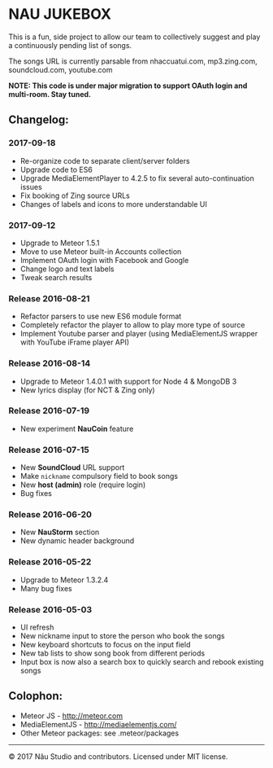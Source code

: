 NAU JUKEBOX
===========
This is a fun, side project to allow our team to collectively suggest and play a continuously pending list of songs.

The songs URL is currently parsable from nhaccuatui.com, mp3.zing.com, soundcloud.com, youtube.com

**NOTE: This code is under major migration to support OAuth login and multi-room. Stay tuned.** 


Changelog:
----------

### 2017-09-18
- Re-organize code to separate client/server folders
- Upgrade code to ES6
- Upgrade MediaElementPlayer to 4.2.5 to fix several auto-continuation issues
- Fix booking of Zing source URLs
- Changes of labels and icons to more understandable UI

### 2017-09-12
- Upgrade to Meteor 1.5.1
- Move to use Meteor built-in Accounts collection
- Implement OAuth login with Facebook and Google
- Change logo and text labels
- Tweak search results

### Release 2016-08-21
- Refactor parsers to use new ES6 module format
- Completely refactor the player to allow to play more type of source
- Implement Youtube parser and player (using MediaElementJS wrapper with YouTube iFrame player API)

### Release 2016-08-14
- Upgrade to Meteor 1.4.0.1 with support for Node 4 & MongoDB 3
- New lyrics display (for NCT & Zing only)

### Release 2016-07-19
- New experiment __NauCoin__ feature

### Release 2016-07-15
- New __SoundCloud__ URL support
- Make `nickname` compulsory field to book songs
- New __host (admin)__ role (require login)
- Bug fixes

### Release 2016-06-20
- New __NauStorm__ section
- New dynamic header background

### Release 2016-05-22
- Upgrade to Meteor 1.3.2.4
- Many bug fixes

### Release 2016-05-03
- UI refresh
- New nickname input to store the person who book the songs
- New keyboard shortcuts to focus on the input field
- New tab lists to show song book from different periods
- Input box is now also a search box to quickly search and rebook existing songs

Colophon:
---------
- Meteor JS - http://meteor.com
- MediaElementJS - http://mediaelementjs.com/
- Other Meteor packages: see .meteor/packages

---
© 2017 Nâu Studio and contributors. Licensed under MIT license.
